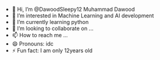 - 👋 Hi, I’m @DawoodSleepy12 Muhammad Dawood
- 👀 I’m interested in Machine Learning and AI development
- 🌱 I’m currently learning python
- 💞️ I’m looking to collaborate on ...
- 📫 How to reach me ...
- 😄 Pronouns: idc
- ⚡ Fun fact: I am only 12years old

<!---
DawoodSleepy12/DawoodSleepy12 is a ✨ special ✨ repository because its `README.md` (this file) appears on your GitHub profile.
You can click the Preview link to take a look at your changes.
--->
